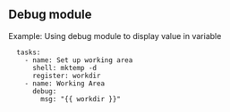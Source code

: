 ## Debug module

Example: Using debug module to display value in variable 
```
  tasks:
    - name: Set up working area
      shell: mktemp -d
      register: workdir
    - name: Working Area
      debug:
        msg: "{{ workdir }}"
```
